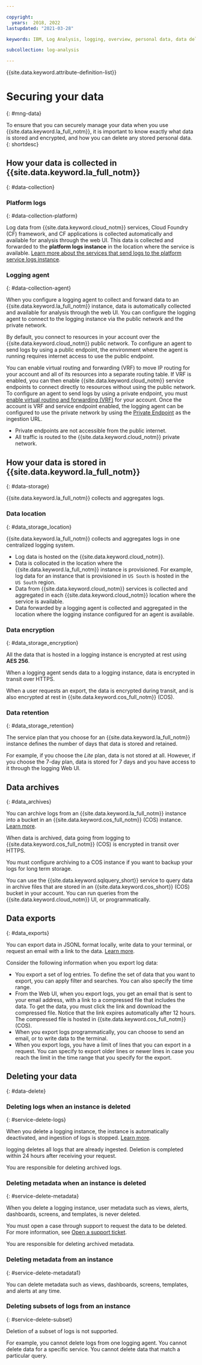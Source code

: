 ```yaml
---

copyright:
  years:  2018, 2022
lastupdated: "2021-03-28"

keywords: IBM, Log Analysis, logging, overview, personal data, data deletion, PHI, data, data security, _service-name_

subcollection: log-analysis

---
```


{{site.data.keyword.attribute-definition-list}}


# Securing your data
{: #mng-data}

To ensure that you can securely manage your data when you use {{site.data.keyword.la_full_notm}}, it is important to know exactly what data is stored and encrypted, and how you can delete any stored personal data.
{: shortdesc}


## How your data is collected in {{site.data.keyword.la_full_notm}}
{: #data-collection}

### Platform logs
{: #data-collection-platform}

Log data from {{site.data.keyword.cloud_notm}} services, Cloud Foundry (CF) framework, and CF applications is collected automatically and available for analysis through the web UI. This data is collected and forwarded to the **platform logs instance** in the location where the service is available. [Learn more about the services that send logs to the platform service logs instance](/docs/log-analysis?topic=log-analysis-cloud_services).

### Logging agent
{: #data-collection-agent}

When you configure a logging agent to collect and forward data to an {{site.data.keyword.la_full_notm}} instance, data is automatically collected and available for analysis through the web UI. You can configure the logging agent to connect to the logging instance via the public network and the private network. 

By default, you connect to resources in your account over the {{site.data.keyword.cloud_notm}} public network. To configure an agent to send logs by using a public endpoint, the environment where the agent is running requires internet access to use the public endpoint.

You can enable virtual routing and forwarding (VRF) to move IP routing for your account and all of its resources into a separate routing table. If VRF is enabled, you can then enable {{site.data.keyword.cloud_notm}} service endpoints to connect directly to resources without using the public network. To configure an agent to send logs by using a private endpoint, you must [enable virtual routing and forwarding (VRF)](/docs/account?topic=account-vrf-service-endpoint) for your account. Once the account is VRF and service endpoint enabled, the logging agent can be configured to use the private network by using the [Private Endpoint](/docs/log-analysis?topic=log-analysis-endpoints#endpoints_api) as the ingestion URL.
* Private endpoints are not accessible from the public internet. 
* All traffic is routed to the {{site.data.keyword.cloud_notm}} private network. 



## How your data is stored in {{site.data.keyword.la_full_notm}}
{: #data-storage}

{{site.data.keyword.la_full_notm}} collects and aggregates logs. 

### Data location
{: #data_storage_location}

{{site.data.keyword.la_full_notm}} collects and aggregates logs in one centralized logging system.

* Log data is hosted on the {{site.data.keyword.cloud_notm}}. 
* Data is collocated in the location where the {{site.data.keyword.la_full_notm}} instance is provisioned. For example, log data for an instance that is provisioned in `US South` is hosted in the `US South` region.
* Data from {{site.data.keyword.cloud_notm}} services is collected and aggregated in each {{site.data.keyword.cloud_notm}} location where the service is available. 
* Data forwarded by a logging agent is collected and aggregated in the location where the logging instance configured for an agent is available.


### Data encryption
{: #data_storage_encryption}

All the data that is hosted in a logging instance is encrypted at rest using **AES 256**.

When a logging agent sends data to a logging instance, data is encrypted in transit over HTTPS.

When a user requests an export, the data is encrypted during transit, and is also encrypted at rest in {{site.data.keyword.cos_full_notm}} (COS).


### Data retention
{: #data_storage_retention}

The service plan that you choose for an {{site.data.keyword.la_full_notm}} instance defines the number of days that data is stored and retained. 

For example, if you choose the *Lite* plan, data is not stored at all. However, if you choose the 7-day plan, data is stored for 7 days and you have access to it through the logging Web UI.



## Data archives
{: #data_archives}

You can archive logs from an {{site.data.keyword.la_full_notm}} instance into a bucket in an {{site.data.keyword.cos_full_notm}} (COS) instance. [Learn more](/docs/log-analysis?topic=log-analysis-archiving).

When data is archived, data going from logging to {{site.data.keyword.cos_full_notm}} (COS) is encrypted in transit over HTTPS.

You must configure archiving to a COS instance if you want to backup your logs for long term storage.

You can use the {{site.data.keyword.sqlquery_short}} service to query data in archive files that are stored in an {{site.data.keyword.cos_short}} (COS) bucket in your account. You can run queries from the {{site.data.keyword.cloud_notm}} UI, or programmatically.

## Data exports
{: #data_exports}

You can export data in JSONL format locally, write data to your terminal, or request an email with a link to the data. [Learn more](/docs/log-analysis?topic=log-analysis-export).

Consider the following information when you export log data:
* You export a set of log entries. To define the set of data that you want to export, you can apply filter and searches. You can also specify the time range. 
* From the Web UI, when you export logs, you get an email that is sent to your email address, with a link to a compressed file that includes the data. To get the data, you must click the link and download the compressed file. Notice that the link expires automatically after 12 hours. The compressed file is hosted in {{site.data.keyword.cos_full_notm}} (COS).
* When you export logs programmatically, you can choose to send an email, or to write data to the terminal.
* When you export logs, you have a limit of lines that you can export in a request. You can specify to export older lines or newer lines in case you reach the limit in the time range that you specify for the export.



## Deleting your data
{: #data-delete}

### Deleting logs when an instance is deleted
{: #service-delete-logs}

When you delete a logging instance, the instance is automatically deactivated, and ingestion of logs is stopped. [Learn more](/docs/log-analysis?topic=log-analysis-remove).

logging deletes all logs that are already ingested. Deletion is completed within 24 hours after receiving your request.

You are responsible for deleting archived logs. 


### Deleting metadata when an instance is deleted
{: #service-delete-metadata}

When you delete a logging instance, user metadata such as views, alerts, dashboards, screens, and templates, is never deleted. 

You must open a case through support to request the data to be deleted. For more information, see [Open a support ticket](/docs/get-support).

You are responsible for deleting archived metadata. 

### Deleting metadata from an instance
{: #service-delete-metadata1}

You can delete metadata such as views, dashboards, screens, templates, and alerts at any time.

### Deleting subsets of logs from an instance
{: #service-delete-subset}

Deletion of a subset of logs is not supported.

For example, you cannot delete logs from one logging agent. You cannot delete data for a specific service. You cannot delete data that match a particular query.

